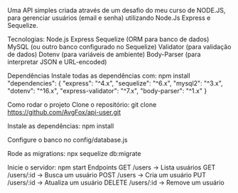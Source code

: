Uma API simples criada através de um desafio do meu curso de NODE.JS, para gerenciar usuários  (email e senha) utilizando Node.Js Express e Sequelize.

Tecnologias:
Node.js
Express
Sequelize (ORM para banco de dados)
MySQL (ou outro banco configurado no Sequelize)
Validator (para validação de dados)
Dotenv (para variáveis de ambiente)
Body-Parser (para interpretar JSON e URL-encoded)

Dependências 
Instale todas as dependências com:
npm install
"dependencies": {
  "express": "^4.x",
  "sequelize": "^6.x",
  "mysql2": "^3.x",
  "dotenv": "^16.x",
  "express-validator": "^7.x",
  "body-parser": "^1.x"
}

Como rodar o projeto
Clone o repositório:
git clone https://github.com/AvgFox/api-user.git

Instale as dependências:
npm install

Configure o banco no config/database.js

Rode as migrations:
npx sequelize db:migrate

Inicie o servidor:
npm start
Endpoints
GET /users → Lista usuários
GET /users/:id → Busca um usuário
POST /users → Cria um usuário
PUT /users/:id → Atualiza um usuário
DELETE /users/:id → Remove um usuário
